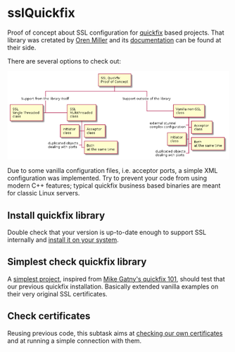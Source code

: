 # sslQuickfix

Proof of concept about SSL configuration for [quickfix](http://www.quickfixengine.org/) based projects. That library was cretated by [Oren Miller](oren@quickfixengine.org) and its [documentation](http://www.quickfixengine.org/quickfix/doc/html/) can be found at their side.

There are several options to check out:

![summary](images/summary.plantuml.png)

Due to some vanilla configuration files, i.e. acceptor ports, a simple XML configuration was implemented. Try to prevent your code from using modern C++ features; typical quickfix business based binaries are meant for classic Linux servers.

## Install quickfix library

Double check that your version is up-to-date enough to support SSL internally and [install it on your system](quickfix/README.md).

## Simplest check quickfix library

A [simplest project](simplest/README.md), inspired from [Mike Gatny's quickfix 101](https://github.com/mgatny/quickfix_101), should test that our previous quickfix installation. Basically extended vanilla examples on their very original SSL certificates.

## Check certificates

Reusing previous code, this subtask aims at [checking our own certificates](checkcert/README.md) and at running a simple connection with them.
